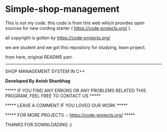 # Simple-shop-management
This is not my code. this code is from this web which provides open sources for new cording starter
( https://code-projects.org/ ).

all copyright is gotten by https://code-projects.org/ 

we are student and we got this repository for studying, team project.

from here, original README part.

--------------------------------------

SHOP MANAGEMENT SYSTEM IN C++


**Developed By Anish Shanbhag**

***** IF YOU FIND ANY ERRORS OR ANY PROBLEMS RELATED THIS PROGRAM, FEEL FREE TO CONTACT US *****  


***** LEAVE A COMMENT IF YOU LOVED OUR WORK *****


***** FOR MORE PROJECTS :- https://code-projects.org/ *****


THANKS FOR DOWNLOADING :) 

